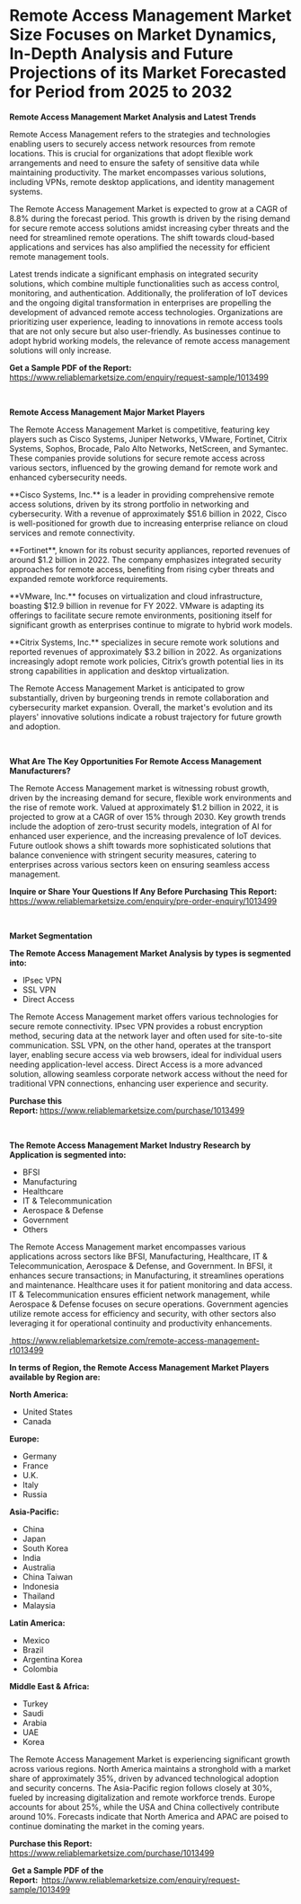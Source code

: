 <p><h1>Remote Access Management Market Size Focuses on Market Dynamics, In-Depth Analysis and Future Projections of its Market Forecasted for Period from 2025 to 2032</h1></p><p><strong>Remote Access Management Market Analysis and Latest Trends</strong></p>
<p><p>Remote Access Management refers to the strategies and technologies enabling users to securely access network resources from remote locations. This is crucial for organizations that adopt flexible work arrangements and need to ensure the safety of sensitive data while maintaining productivity. The market encompasses various solutions, including VPNs, remote desktop applications, and identity management systems.</p><p>The Remote Access Management Market is expected to grow at a CAGR of 8.8% during the forecast period. This growth is driven by the rising demand for secure remote access solutions amidst increasing cyber threats and the need for streamlined remote operations. The shift towards cloud-based applications and services has also amplified the necessity for efficient remote management tools.</p><p>Latest trends indicate a significant emphasis on integrated security solutions, which combine multiple functionalities such as access control, monitoring, and authentication. Additionally, the proliferation of IoT devices and the ongoing digital transformation in enterprises are propelling the development of advanced remote access technologies. Organizations are prioritizing user experience, leading to innovations in remote access tools that are not only secure but also user-friendly. As businesses continue to adopt hybrid working models, the relevance of remote access management solutions will only increase.</p></p>
<p><strong>Get a Sample PDF of the Report:&nbsp;</strong> <a href="https://www.reliablemarketsize.com/enquiry/request-sample/1013499?utm_campaign=3181&utm_medium=2&utm_source=Github&utm_content=ia&utm_term=17042025&utm_id=remote-access-management">https://www.reliablemarketsize.com/enquiry/request-sample/1013499</a></p>
<p>&nbsp;</p>
<p><strong>Remote Access Management Major Market Players</strong></p>
<p><p>The Remote Access Management Market is competitive, featuring key players such as Cisco Systems, Juniper Networks, VMware, Fortinet, Citrix Systems, Sophos, Brocade, Palo Alto Networks, NetScreen, and Symantec. These companies provide solutions for secure remote access across various sectors, influenced by the growing demand for remote work and enhanced cybersecurity needs.</p><p>**Cisco Systems, Inc.** is a leader in providing comprehensive remote access solutions, driven by its strong portfolio in networking and cybersecurity. With a revenue of approximately $51.6 billion in 2022, Cisco is well-positioned for growth due to increasing enterprise reliance on cloud services and remote connectivity.</p><p>**Fortinet**, known for its robust security appliances, reported revenues of around $1.2 billion in 2022. The company emphasizes integrated security approaches for remote access, benefiting from rising cyber threats and expanded remote workforce requirements.</p><p>**VMware, Inc.** focuses on virtualization and cloud infrastructure, boasting $12.9 billion in revenue for FY 2022. VMware is adapting its offerings to facilitate secure remote environments, positioning itself for significant growth as enterprises continue to migrate to hybrid work models.</p><p>**Citrix Systems, Inc.** specializes in secure remote work solutions and reported revenues of approximately $3.2 billion in 2022. As organizations increasingly adopt remote work policies, Citrix’s growth potential lies in its strong capabilities in application and desktop virtualization.</p><p>The Remote Access Management Market is anticipated to grow substantially, driven by burgeoning trends in remote collaboration and cybersecurity market expansion. Overall, the market's evolution and its players' innovative solutions indicate a robust trajectory for future growth and adoption.</p></p>
<p>&nbsp;</p>
<p><strong>What Are The Key Opportunities For Remote Access Management Manufacturers?</strong></p>
<p><p>The Remote Access Management market is witnessing robust growth, driven by the increasing demand for secure, flexible work environments and the rise of remote work. Valued at approximately $1.2 billion in 2022, it is projected to grow at a CAGR of over 15% through 2030. Key growth trends include the adoption of zero-trust security models, integration of AI for enhanced user experience, and the increasing prevalence of IoT devices. Future outlook shows a shift towards more sophisticated solutions that balance convenience with stringent security measures, catering to enterprises across various sectors keen on ensuring seamless access management.</p></p>
<p><strong>Inquire or Share Your Questions If Any Before Purchasing This Report:</strong> <a href="https://www.reliablemarketsize.com/enquiry/pre-order-enquiry/1013499?utm_campaign=3181&utm_medium=2&utm_source=Github&utm_content=ia&utm_term=17042025&utm_id=remote-access-management">https://www.reliablemarketsize.com/enquiry/pre-order-enquiry/1013499</a></p>
<p>&nbsp;</p>
<p><strong>Market Segmentation</strong></p>
<p><strong>The Remote Access Management Market Analysis by types is segmented into:</strong></p>
<p><ul><li>IPsec VPN</li><li>SSL VPN</li><li>Direct Access</li></ul></p>
<p><p>The Remote Access Management market offers various technologies for secure remote connectivity. IPsec VPN provides a robust encryption method, securing data at the network layer and often used for site-to-site communication. SSL VPN, on the other hand, operates at the transport layer, enabling secure access via web browsers, ideal for individual users needing application-level access. Direct Access is a more advanced solution, allowing seamless corporate network access without the need for traditional VPN connections, enhancing user experience and security.</p></p>
<p><strong>Purchase this Report:&nbsp;</strong><a href="https://www.reliablemarketsize.com/purchase/1013499?utm_campaign=3181&utm_medium=2&utm_source=Github&utm_content=ia&utm_term=17042025&utm_id=remote-access-management">https://www.reliablemarketsize.com/purchase/1013499</a></p>
<p>&nbsp;</p>
<p><strong>The Remote Access Management Market Industry Research by Application is segmented into:</strong></p>
<p><ul><li>BFSI</li><li>Manufacturing</li><li>Healthcare</li><li>IT & Telecommunication</li><li>Aerospace & Defense</li><li>Government</li><li>Others</li></ul></p>
<p><p>The Remote Access Management market encompasses various applications across sectors like BFSI, Manufacturing, Healthcare, IT & Telecommunication, Aerospace & Defense, and Government. In BFSI, it enhances secure transactions; in Manufacturing, it streamlines operations and maintenance. Healthcare uses it for patient monitoring and data access. IT & Telecommunication ensures efficient network management, while Aerospace & Defense focuses on secure operations. Government agencies utilize remote access for efficiency and security, with other sectors also leveraging it for operational continuity and productivity enhancements.</p></p>
<p><a href="https://www.reliablemarketsize.com/remote-access-management-r1013499?utm_campaign=3181&utm_medium=2&utm_source=Github&utm_content=ia&utm_term=17042025&utm_id=remote-access-management">&nbsp;https://www.reliablemarketsize.com/remote-access-management-r1013499</a></p>
<p><strong>In terms of Region, the Remote Access Management Market Players available by Region are:</strong></p>
<p>
    <p> <strong> North America: </strong>
        <ul>
            <li>United States</li>
            <li>Canada</li>
        </ul>
        </p> 
    <p> <strong> Europe: </strong>
        <ul>
            <li>Germany</li>
            <li>France</li>
            <li>U.K.</li>
            <li>Italy</li>
            <li>Russia</li>
        </ul>
        </p> 
    <p> <strong> Asia-Pacific: </strong>
        <ul>
            <li>China</li>
            <li>Japan</li>
            <li>South Korea</li>
            <li>India</li>
            <li>Australia</li>
            <li>China Taiwan</li>
            <li>Indonesia</li>
            <li>Thailand</li>
            <li>Malaysia</li>
        </ul>
        </p> 
    <p> <strong> Latin America: </strong>
        <ul>
            <li>Mexico</li>
            <li>Brazil</li>
            <li>Argentina Korea</li>
            <li>Colombia</li>
        </ul>
        </p> 
    <p> <strong> Middle East & Africa: </strong>
        <ul>
            <li>Turkey</li>
            <li>Saudi</li>
            <li>Arabia</li>
            <li>UAE</li>
            <li>Korea</li>
        </ul>
    </p>
    </p>
<p><p>The Remote Access Management Market is experiencing significant growth across various regions. North America maintains a stronghold with a market share of approximately 35%, driven by advanced technological adoption and security concerns. The Asia-Pacific region follows closely at 30%, fueled by increasing digitalization and remote workforce trends. Europe accounts for about 25%, while the USA and China collectively contribute around 10%. Forecasts indicate that North America and APAC are poised to continue dominating the market in the coming years.</p></p>
<p><strong>Purchase this Report: </strong><a href="https://www.reliablemarketsize.com/purchase/1013499?utm_campaign=3181&utm_medium=2&utm_source=Github&utm_content=ia&utm_term=17042025&utm_id=remote-access-management">https://www.reliablemarketsize.com/purchase/1013499</a></p>
<p>&nbsp;<strong>Get a Sample PDF of the Report:&nbsp;&nbsp;</strong><a href="https://www.reliablemarketsize.com/enquiry/request-sample/1013499?utm_campaign=3181&utm_medium=2&utm_source=Github&utm_content=ia&utm_term=17042025&utm_id=remote-access-management">https://www.reliablemarketsize.com/enquiry/request-sample/1013499</a></p>
<p><strong></strong></p>
<p><p></p><p></p><p></p></p>